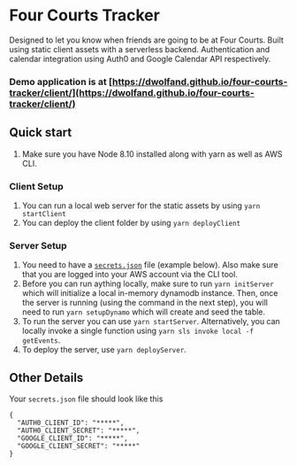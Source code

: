 # Four Courts Tracker

Designed to let you know when friends are going to be at Four Courts. Built using static client assets with a serverless backend. Authentication and calendar integration using Auth0 and Google Calendar API respectively.

### Demo application is at [https://dwolfand.github.io/four-courts-tracker/client/](https://dwolfand.github.io/four-courts-tracker/client/)

## Quick start

1. Make sure you have Node 8.10 installed along with yarn as well as AWS CLI.
### Client Setup
1. You can run a local web server for the static assets by using `yarn startClient`
1. You can deploy the client folder by using `yarn deployClient`

### Server Setup
1. You need to have a [`secrets.json`](#other-details) file (example below). Also make sure that you are logged into your AWS account via the CLI tool.
1. Before you can run aything locally, make sure to run `yarn initServer` which will initialize a local in-memory dynamodb instance. Then, once the server is running (using the command in the next step), you will need to run `yarn setupDynamo` which will create and seed the table.
1. To run the server you can use `yarn startServer`. Alternatively, you can locally invoke a single function using `yarn sls invoke local -f getEvents`. 
1. To deploy the server, use `yarn deployServer`.

## Other Details
Your `secrets.json` file should look like this
```
{
  "AUTH0_CLIENT_ID": "*****",
  "AUTH0_CLIENT_SECRET": "*****",
  "GOOGLE_CLIENT_ID": "*****",
  "GOOGLE_CLIENT_SECRET": "*****"
}
```
